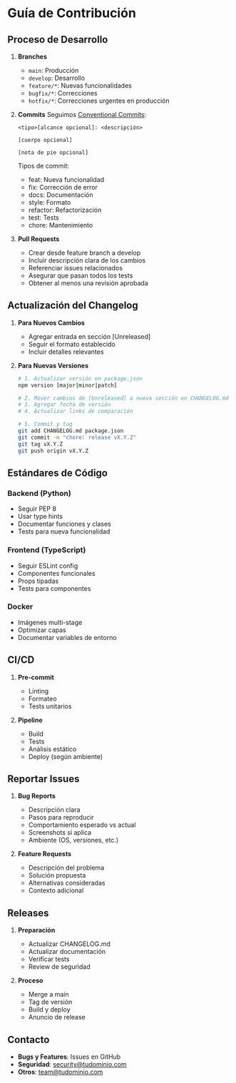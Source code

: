 # Guía de Contribución

## Proceso de Desarrollo

1. **Branches**
   - `main`: Producción
   - `develop`: Desarrollo
   - `feature/*`: Nuevas funcionalidades
   - `bugfix/*`: Correcciones
   - `hotfix/*`: Correcciones urgentes en producción

2. **Commits**
   Seguimos [Conventional Commits](https://www.conventionalcommits.org/):
   ```
   <tipo>[alcance opcional]: <descripción>

   [cuerpo opcional]

   [nota de pie opcional]
   ```

   Tipos de commit:
   - feat: Nueva funcionalidad
   - fix: Corrección de error
   - docs: Documentación
   - style: Formato
   - refactor: Refactorización
   - test: Tests
   - chore: Mantenimiento

3. **Pull Requests**
   - Crear desde feature branch a develop
   - Incluir descripción clara de los cambios
   - Referenciar issues relacionados
   - Asegurar que pasan todos los tests
   - Obtener al menos una revisión aprobada

## Actualización del Changelog

1. **Para Nuevos Cambios**
   - Agregar entrada en sección [Unreleased]
   - Seguir el formato establecido
   - Incluir detalles relevantes

2. **Para Nuevas Versiones**
   ```bash
   # 1. Actualizar versión en package.json
   npm version [major|minor|patch]

   # 2. Mover cambios de [Unreleased] a nueva sección en CHANGELOG.md
   # 3. Agregar fecha de versión
   # 4. Actualizar links de comparación

   # 5. Commit y tag
   git add CHANGELOG.md package.json
   git commit -m "chore: release vX.Y.Z"
   git tag vX.Y.Z
   git push origin vX.Y.Z
   ```

## Estándares de Código

### Backend (Python)
- Seguir PEP 8
- Usar type hints
- Documentar funciones y clases
- Tests para nueva funcionalidad

### Frontend (TypeScript)
- Seguir ESLint config
- Componentes funcionales
- Props tipadas
- Tests para componentes

### Docker
- Imágenes multi-stage
- Optimizar capas
- Documentar variables de entorno

## CI/CD

1. **Pre-commit**
   - Linting
   - Formateo
   - Tests unitarios

2. **Pipeline**
   - Build
   - Tests
   - Análisis estático
   - Deploy (según ambiente)

## Reportar Issues

1. **Bug Reports**
   - Descripción clara
   - Pasos para reproducir
   - Comportamiento esperado vs actual
   - Screenshots si aplica
   - Ambiente (OS, versiones, etc.)

2. **Feature Requests**
   - Descripción del problema
   - Solución propuesta
   - Alternativas consideradas
   - Contexto adicional

## Releases

1. **Preparación**
   - Actualizar CHANGELOG.md
   - Actualizar documentación
   - Verificar tests
   - Review de seguridad

2. **Proceso**
   - Merge a main
   - Tag de versión
   - Build y deploy
   - Anuncio de release

## Contacto

- **Bugs y Features**: Issues en GitHub
- **Seguridad**: security@tudominio.com
- **Otros**: team@tudominio.com
